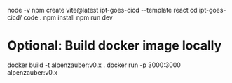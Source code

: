 node -v
npm create vite@latest ipt-goes-cicd --template react
cd ipt-goes-cicd/
code .
npm install
npm run dev

# Optional: Build docker image locally
docker build -t alpenzauber:v0.x .
docker run -p 3000:3000 alpenzauber:v0.x
